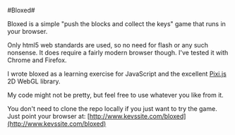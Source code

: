 #Bloxed#

Bloxed is a simple "push the blocks and collect the keys" game that runs in your browser.

Only html5 web standards are used, so no need for flash or any such nonsense. It does require a fairly modern browser though. I've tested it with Chrome and Firefox.

I wrote bloxed as a learning exercise for JavaScript and the excellent [Pixi.js](http://www.pixijs.com/) 2D WebGL library.

My code might not be pretty, but feel free to use whatever you like from it.

You don't need to clone the repo locally if you just want to try the game. Just point your browser at: [http://www.kevssite.com/bloxed](http://www.kevssite.com/bloxed)
